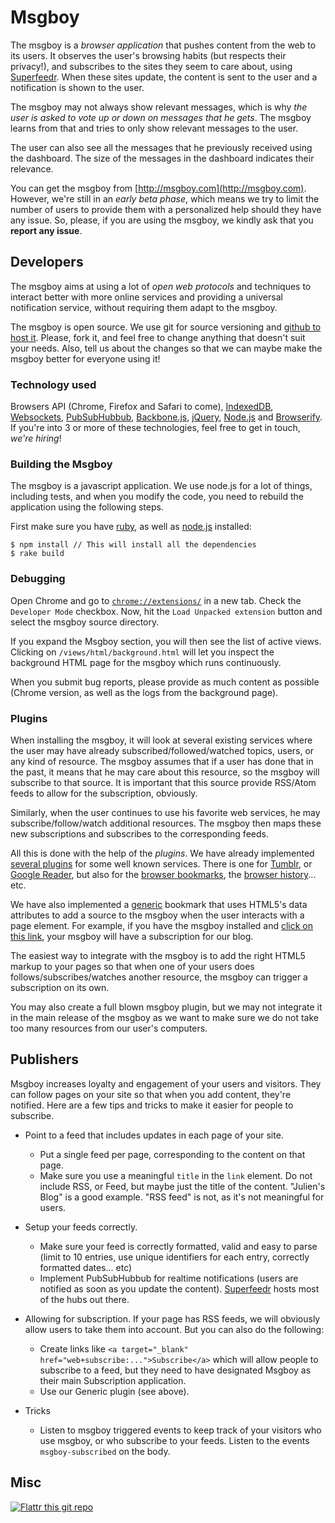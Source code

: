 # Msgboy

The msgboy is a *browser application* that pushes content from the web to its users. It observes the user's browsing habits (but respects their privacy!), and subscribes to the sites they seem to care about, using [Superfeedr](http://superfeedr.com). When these sites update, the content is sent to the user and a notification is shown to the user. 

The msgboy may not always show relevant messages, which is why *the user is asked to vote up or down on messages that he gets*. The msgboy learns from that and tries to only show relevant messages to the user.

The user can also see all the messages that he previously received using the dashboard. The size of the messages in the dashboard indicates their relevance.

You can get the msgboy from [http://msgboy.com](http://msgboy.com). However, we're still in an *early beta phase*, which means we try to limit the number of users to provide them with a personalized help should they have any issue. So, please, if you are using the msgboy, we kindly ask that you **report any issue**.

## Developers

The msgboy aims at using a lot of *open web protocols* and techniques to interact better with more online services and providing a universal notification service, without requiring them adapt to the msgboy. 

The msgboy is open source. We use git for source versioning and [github to host it](https://github.com/superfeedr/msgboy). Please, fork it, and feel free to change anything that doesn't suit your needs. Also, tell us about the changes so that we can maybe make the msgboy better for everyone using it!

### Technology used

Browsers API (Chrome, Firefox and Safari to come), [IndexedDB](http://www.w3.org/TR/IndexedDB/), [Websockets](http://dev.w3.org/html5/websockets/), [PubSubHubbub](http://code.google.com/p/pubsubhubbub/), [Backbone.js](http://documentcloud.github.com/backbone/), [jQuery](http://jquery.com/), [Node.js](http://nodejs.org/) and [Browserify](https://github.com/substack/node-browserify). If you're into 3 or more of these technologies, feel free to get in touch, *we're hiring*!

### Building the Msgboy

The msgboy is a javascript application. We use node.js for a lot of things, including tests, and when you modify the code, you need to rebuild the application using the following steps.

First make sure you have [ruby](http://www.ruby-lang.org/en/), as well as [node.js](http://nodejs.org/) installed:

    $ npm install // This will install all the dependencies
    $ rake build
    
### Debugging

Open Chrome and go to <code>[chrome://extensions/](chrome://extensions/)</code> in a new tab. Check the <code>Developer Mode</code> checkbox. Now, hit the <code>Load Unpacked extension</code> button and select the msgboy source directory.

If you expand the Msgboy section, you will then see the list of active views. Clicking on <code>/views/html/background.html</code> will let you inspect the background HTML page for the msgboy which runs continuously.

When you submit bug reports, please provide as much content as possible (Chrome version, as well as the logs from the background page).

### Plugins

When installing the msgboy, it will look at several existing services where the user may have already subscribed/followed/watched topics, users, or any kind of resource. The msgboy assumes that if a user has done that in the past, it means that he may care about this resource, so the msgboy will subscribe to that source. It is important that this source provide RSS/Atom feeds to allow for the subscription, obviously.

Similarly, when the user continues to use his favorite web services, he may subscribe/follow/watch additional resources. The msgboy then maps these new subscriptions and subscribes to the corresponding feeds.

All this is done with the help of the *plugins*. We have already implemented [several plugins](https://github.com/superfeedr/msgboy/tree/master/src/plugins) for some well known services. There is one for [Tumblr](https://github.com/superfeedr/msgboy/blob/master/src/plugins/tumblr.js), or [Google Reader](https://github.com/superfeedr/msgboy/blob/master/src/plugins/google-reader.js), but also for the [browser bookmarks](https://github.com/superfeedr/msgboy/blob/master/src/plugins/bookmarks.js), the [browser history](https://github.com/superfeedr/msgboy/blob/master/src/plugins/history.js)... etc.

We have also implemented a [generic](https://github.com/superfeedr/msgboy/blob/master/src/plugins/generic.js) bookmark that uses HTML5's data attributes to add a source to the msgboy when the user interacts with a page element. For example, if you have the msgboy installed and <a href="" class="msgboy-follow" data-msgboy-url="http://blog.msgboy.com/rss" >click on this link</a>, your msgboy will have a subscription for our blog.

The easiest way to integrate with the msgboy is to add the right HTML5 markup to your pages so that when one of your users does follows/subscribes/watches another resource, the msgboy can trigger a subscription on its own.

You may also create a full blown msgboy plugin, but we may not integrate it in the main release of the msgboy as we want to make sure we do not take too many resources from our user's computers.

## Publishers

Msgboy increases loyalty and engagement of your users and visitors. They can follow pages on your site so that when you add content, they're notified. 
Here are a few tips and tricks to make it easier for people to subscribe.

- Point to a feed that includes updates in each page of your site.
    * Put a single feed per page, corresponding to the content on that page.
    * Make sure you use a meaningful <code>title</code> in the <code>link</code> element. Do not include RSS, or Feed, but maybe just the title of the content. "Julien's Blog" is a good example. "RSS feed" is not, as it's not meaningful for users.
    
- Setup your feeds correctly.
    * Make sure your feed is correctly formatted, valid and easy to parse (limit to 10 entries, use unique identifiers for each entry, correctly formatted dates... etc)
    * Implement PubSubHubbub for realtime notifications (users are notified as soon as you update the content). [Superfeedr](http://superfeedr.com/publisher) hosts most of the hubs out there.
    
- Allowing for subscription. If your page has RSS feeds, we will obviously allow users to take them into account. But you can also do the following:
    * Create links like `<a target="_blank" href="web+subscribe:...">Subscribe</a>` which will allow people to subscribe to a feed, but they need to have designated Msgboy as their main Subscription application.
    * Use our Generic plugin (see above).

- Tricks
    * Listen to msgboy triggered events to keep track of your visitors who use msgboy, or who subscribe to your feeds. Listen to the events  <code>msgboy-subscribed</code> on the body.


## Misc

[![Flattr this git repo](http://api.flattr.com/button/flattr-badge-large.png)](https://flattr.com/submit/auto?user_id=julien51&url=https://github.com/superfeedr/msgboy&title=Msgboy&language=&tags=github&category=software)

